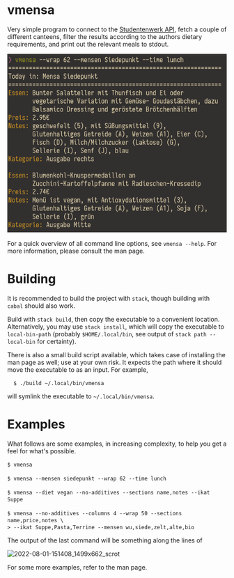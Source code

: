 # vmensa

Very simple program to connect to the [Studentenwerk API], fetch a
couple of different canteens, filter the results according to the
authors dietary requirements, and print out the relevant meals to
stdout.

![example image of a query](./example.png)

For a quick overview of all command line options, see `vmensa --help`.
For more information, please consult the man page.

# Building

It is recommended to build the project with `stack`, though building
with `cabal` should also work.

Build with `stack build`, then copy the executable to a convenient
location.  Alternatively, you may use `stack install`, which will copy
the executable to `local-bin-path` (probably `$HOME/.local/bin`, see
output of `stack path --local-bin` for certainty).

There is also a small build script available, which takes case of
installing the man page as well; use at your own risk.  It expects the
path where it should move the executable to as an input.  For example,

``` console
  $ ./build ~/.local/bin/vmensa
```

will symlink the executable to `~/.local/bin/vmensa`.

[Studentenwerk API]: https://www.studentenwerk-dresden.de/mensen/speiseplan-api.html

# Examples

What follows are some examples, in increasing complexity, to help you
get a feel for what's possible.

``` console
$ vmensa

$ vmensa --mensen siedepunkt --wrap 62 --time lunch

$ vmensa --diet vegan --no-additives --sections name,notes --ikat Suppe

$ vmensa --no-additives --columns 4 --wrap 50 --sections name,price,notes \
> --ikat Suppe,Pasta,Terrine --mensen wu,siede,zelt,alte,bio
```

The output of the last command will be something along the lines of

![2022-08-01-151408_1499x662_scrot](https://user-images.githubusercontent.com/50166980/182156000-17fdec3e-86d6-40f7-bb7b-be7376f05024.png)

For some more examples, refer to the man page.
